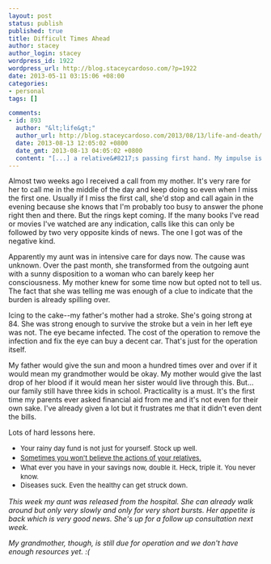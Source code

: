 ```yaml
--- 
layout: post
status: publish
published: true
title: Difficult Times Ahead
author: stacey
author_login: stacey
wordpress_id: 1922
wordpress_url: http://blog.staceycardoso.com/?p=1922
date: 2013-05-11 03:15:06 +08:00
categories: 
- personal
tags: []

comments: 
- id: 893
  author: "&lt;life&gt;"
  author_url: http://blog.staceycardoso.com/2013/08/13/life-and-death/
  date: 2013-08-13 12:05:02 +0800
  date_gmt: 2013-08-13 04:05:02 +0800
  content: "[...] a relative&#8217;s passing first hand. My impulse is to push aside all emotion. In all honesty, when this started, I expected my grandmother will go first. It is easier since at the back of our mind, we already [...]"
---
```

Almost two weeks ago I received a call from my mother. It's very rare for her to call me in the middle of the day and keep doing so even when I miss the first one. Usually if I miss the first call, she'd stop and call again in the evening because she knows that I'm probably too busy to answer the phone right then and there. But the rings kept coming. If the many books I've read or movies I've watched are any indication, calls like this can only be followed by two very opposite kinds of news. The one I got was of the negative kind.

Apparently my aunt was in intensive care for days now. The cause was unknown. Over the past month, she transformed from the outgoing aunt with a sunny disposition to a woman who can barely keep her consciousness. My mother knew for some time now but opted not to tell us. The fact that she was telling me was enough of a clue to indicate that the burden is already spilling over.

Icing to the cake--my father's mother had a stroke. She's going strong at 84. She was strong enough to survive the stroke but a vein in her left eye was not. The eye became infected. The cost of the operation to remove the infection and fix the eye can buy a decent car. That's just for the operation itself.

My father would give the sun and moon a hundred times over and over if it would mean my grandmother would be okay. My mother would give the last drop of her blood if it would mean her sister would live through this. But... our family still have three kids in school. Practicality is a must. It's the first time my parents ever asked financial aid from me and it's not even for their own sake. I've already given a lot but it frustrates me that it didn't even dent the bills.

Lots of hard lessons here.
<ul>
	<li><span style="font-size: 13px; line-height: 19px;">Your rainy day fund is not just for yourself. Stock up well.</span></li>
	<li><a href="http://tumblr.staceycardoso.com/post/49998324091/v-qbag-xabj-ubj-lbh-pna-yvir-jvgu-lbhefryirf" target="_blank"><span style="font-size: 13px; line-height: 19px;">Sometimes you won't believe the actions of your relatives.</span></a></li>
	<li><span style="font-size: 13px; line-height: 19px;">What ever you have in your savings now, double it. Heck, triple it. You never know.</span></li>
	<li><span style="font-size: 13px; line-height: 19px;">Diseases suck. Even the healthy can get struck down.</span></li>
</ul>
<em>This week my aunt was released from the hospital. She can already walk around but only very slowly and only for very short bursts. Her appetite is back which is very good news. She's up for a follow up consultation next week.</em>

<em>My grandmother, though, is still due for operation and we don't have enough resources yet. :(</em>
